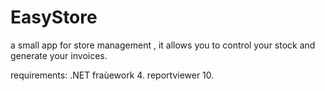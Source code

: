 # EasyStore
a small app for store management , it allows you to control your stock and generate your invoices.

requirements: .NET fraùework 4. reportviewer 10.
